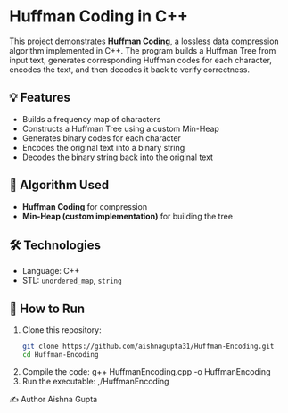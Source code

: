 # Huffman Coding in C++

This project demonstrates **Huffman Coding**, a lossless data compression algorithm implemented in C++. The program builds a Huffman Tree from input text, generates corresponding Huffman codes for each character, encodes the text, and then decodes it back to verify correctness.

## 💡 Features

- Builds a frequency map of characters
- Constructs a Huffman Tree using a custom Min-Heap
- Generates binary codes for each character
- Encodes the original text into a binary string
- Decodes the binary string back into the original text

## 🧠 Algorithm Used

- **Huffman Coding** for compression
- **Min-Heap (custom implementation)** for building the tree

## 🛠️ Technologies

- Language: C++
- STL: `unordered_map`, `string`


## 🚀 How to Run

1. Clone this repository:
   ```bash
   git clone https://github.com/aishnagupta31/Huffman-Encoding.git
   cd Huffman-Encoding
2. Compile the code:  g++ HuffmanEncoding.cpp -o HuffmanEncoding
3. Run the executable: ,/HuffmanEncoding

✍️ Author
Aishna Gupta


